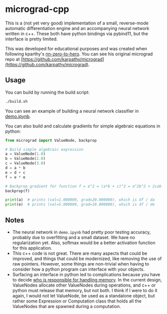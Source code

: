 # micrograd-cpp

This is a (not yet very good) implementation of a small, reverse-mode automatic differentiation engine and an accompanying neural network written in c++. These both have python bindings via pybind11, but the interface is pretty limited.

This was developed for educational purposes and was created when following kparthy's [nn-zero-to-hero](https://github.com/karpathy/nn-zero-to-hero). You can see his original micrograd repo at [https://github.com/karpathy/micrograd](https://github.com/karpathy/micrograd).

## Usage

You can build by running the build script:
```bash
./build.sh
```

You can see an example of building a neural network classifier in [demo.ipynb](demo.ipynb).

You can also build and calculate gradients for simple algebraic equations in python:
```python
from micrograd import ValueNode, backprop

# Build simple algebraic expression
a = ValueNode(1.0)
b = ValueNode(2.0)
c = ValueNode(3.0)
d = a * b
e = d + c
f = e * e

# Backprop gradient for function f = e^2 = (a*b + c)^2 = a^2b^2 + 2cab + c^2
backprop(f)

print(a)  # prints (val=1.000000, grad=20.000000), which is df / da
print(e)  # prints (val=5.000000, grad=10.000000), which is df / de

```

## Notes

* The neural network in `demo.ipynb` had pretty poor testing accuracy, probably due to overfitting and a small dataset. We have no regularization yet. Also, softmax would be a better activation function for this application.
* This c++ code is not great. There are many aspects that could be improved, and things that could be modernized, like removing the use of raw pointers. However, some things are non-trivial when having to consider how a python program can interface with your objects.
* Surfacing an interface in python led to complications because you have to decide [who is responsible for handling memory](https://pybind11.readthedocs.io/en/stable/advanced/functions.html). In the current design, ValueNodes allocate other ValueNodes during operations, and c++ or python must release that memory, but not both. I think if I were to do it again, I would not let ValueNode, be used as a standalone object, but rather some Expression or Computation class that holds all the ValueNodes that are spawned during a computation.